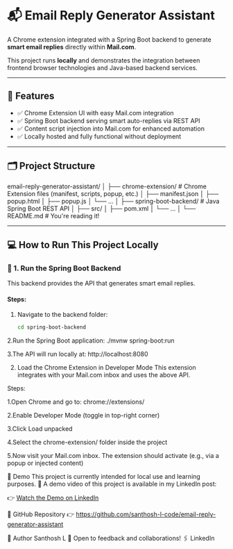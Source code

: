 # 📬 Email Reply Generator Assistant

A Chrome extension integrated with a Spring Boot backend to generate **smart email replies** directly within **Mail.com**.

This project runs **locally** and demonstrates the integration between frontend browser technologies and Java-based backend services.

---

## 🚀 Features

- ✅ Chrome Extension UI with easy Mail.com integration
- ✅ Spring Boot backend serving smart auto-replies via REST API
- ✅ Content script injection into Mail.com for enhanced automation
- ✅ Locally hosted and fully functional without deployment

---

## 🗂️ Project Structure

email-reply-generator-assistant/
│
├── chrome-extension/ # Chrome Extension files (manifest, scripts, popup, etc.)
│ ├── manifest.json
│ ├── popup.html
│ ├── popup.js
│ └── ...
│
├── spring-boot-backend/ # Java Spring Boot REST API
│ ├── src/
│ ├── pom.xml
│ └── ...
│
└── README.md # You're reading it!

---

## 💻 How to Run This Project Locally

### 🔹 1. Run the Spring Boot Backend

This backend provides the API that generates smart email replies.

#### Steps:
1. Navigate to the backend folder:
   ```bash
   cd spring-boot-backend
2.Run the Spring Boot application:
./mvnw spring-boot:run

3.The API will run locally at:
http://localhost:8080


 2. Load the Chrome Extension in Developer Mode
This extension integrates with your Mail.com inbox and uses the above API.

Steps:

1.Open Chrome and go to:
chrome://extensions/

2.Enable Developer Mode (toggle in top-right corner)

3.Click Load unpacked

4.Select the chrome-extension/ folder inside the project

5.Now visit your Mail.com inbox. The extension should activate (e.g., via a popup or injected content)


🧪 Demo
This project is currently intended for local use and learning purposes.
🎥 A demo video of this project is available in my LinkedIn post:

👉 [Watch the Demo on LinkedIn](https://www.linkedin.com/posts/your-post-id)

🔗 GitHub Repository
👉 https://github.com/santhosh-l-code/email-reply-generator-assistant

🙋 Author
Santhosh L
📧 Open to feedback and collaborations!
🖇️ LinkedIn
